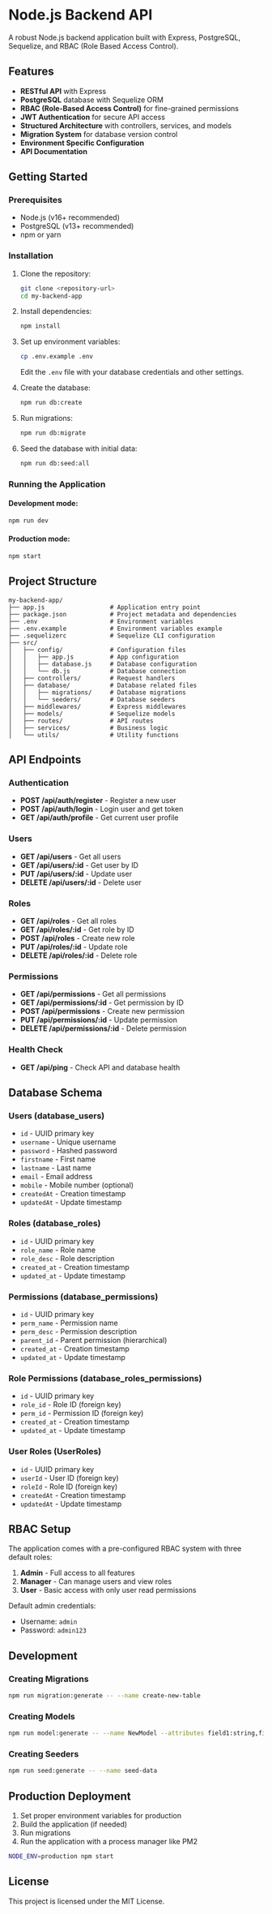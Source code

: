 # Node.js Backend API

A robust Node.js backend application built with Express, PostgreSQL, Sequelize, and RBAC (Role Based Access Control).

## Features

- **RESTful API** with Express
- **PostgreSQL** database with Sequelize ORM
- **RBAC (Role-Based Access Control)** for fine-grained permissions
- **JWT Authentication** for secure API access
- **Structured Architecture** with controllers, services, and models
- **Migration System** for database version control
- **Environment Specific Configuration**
- **API Documentation**

## Getting Started

### Prerequisites

- Node.js (v16+ recommended)
- PostgreSQL (v13+ recommended)
- npm or yarn

### Installation

1. Clone the repository:
   ```bash
   git clone <repository-url>
   cd my-backend-app
   ```

2. Install dependencies:
   ```bash
   npm install
   ```

3. Set up environment variables:
   ```bash
   cp .env.example .env
   ```
   Edit the `.env` file with your database credentials and other settings.

4. Create the database:
   ```bash
   npm run db:create
   ```

5. Run migrations:
   ```bash
   npm run db:migrate
   ```

6. Seed the database with initial data:
   ```bash
   npm run db:seed:all
   ```

### Running the Application

#### Development mode:
```bash
npm run dev
```

#### Production mode:
```bash
npm start
```

## Project Structure

```
my-backend-app/
├── app.js                  # Application entry point
├── package.json            # Project metadata and dependencies
├── .env                    # Environment variables
├── .env.example            # Environment variables example
├── .sequelizerc            # Sequelize CLI configuration
├── src/
│   ├── config/             # Configuration files
│   │   ├── app.js          # App configuration
│   │   ├── database.js     # Database configuration
│   │   └── db.js           # Database connection
│   ├── controllers/        # Request handlers
│   ├── database/           # Database related files
│   │   ├── migrations/     # Database migrations
│   │   └── seeders/        # Database seeders
│   ├── middlewares/        # Express middlewares
│   ├── models/             # Sequelize models
│   ├── routes/             # API routes
│   ├── services/           # Business logic
│   └── utils/              # Utility functions
```

## API Endpoints

### Authentication

- **POST /api/auth/register** - Register a new user
- **POST /api/auth/login** - Login user and get token
- **GET /api/auth/profile** - Get current user profile

### Users

- **GET /api/users** - Get all users
- **GET /api/users/:id** - Get user by ID
- **PUT /api/users/:id** - Update user
- **DELETE /api/users/:id** - Delete user

### Roles

- **GET /api/roles** - Get all roles
- **GET /api/roles/:id** - Get role by ID
- **POST /api/roles** - Create new role
- **PUT /api/roles/:id** - Update role
- **DELETE /api/roles/:id** - Delete role

### Permissions

- **GET /api/permissions** - Get all permissions
- **GET /api/permissions/:id** - Get permission by ID
- **POST /api/permissions** - Create new permission
- **PUT /api/permissions/:id** - Update permission
- **DELETE /api/permissions/:id** - Delete permission

### Health Check

- **GET /api/ping** - Check API and database health

## Database Schema

### Users (database_users)
- `id` - UUID primary key
- `username` - Unique username
- `password` - Hashed password
- `firstname` - First name
- `lastname` - Last name
- `email` - Email address
- `mobile` - Mobile number (optional)
- `createdAt` - Creation timestamp
- `updatedAt` - Update timestamp

### Roles (database_roles)
- `id` - UUID primary key
- `role_name` - Role name
- `role_desc` - Role description
- `created_at` - Creation timestamp
- `updated_at` - Update timestamp

### Permissions (database_permissions)
- `id` - UUID primary key
- `perm_name` - Permission name
- `perm_desc` - Permission description
- `parent_id` - Parent permission (hierarchical)
- `created_at` - Creation timestamp
- `updated_at` - Update timestamp

### Role Permissions (database_roles_permissions)
- `id` - UUID primary key
- `role_id` - Role ID (foreign key)
- `perm_id` - Permission ID (foreign key)
- `created_at` - Creation timestamp
- `updated_at` - Update timestamp

### User Roles (UserRoles)
- `id` - UUID primary key
- `userId` - User ID (foreign key)
- `roleId` - Role ID (foreign key)
- `createdAt` - Creation timestamp
- `updatedAt` - Update timestamp

## RBAC Setup

The application comes with a pre-configured RBAC system with three default roles:

1. **Admin** - Full access to all features
2. **Manager** - Can manage users and view roles
3. **User** - Basic access with only user read permissions

Default admin credentials:
- Username: `admin`
- Password: `admin123`

## Development

### Creating Migrations

```bash
npm run migration:generate -- --name create-new-table
```

### Creating Models

```bash
npm run model:generate -- --name NewModel --attributes field1:string,field2:integer
```

### Creating Seeders

```bash
npm run seed:generate -- --name seed-data
```

## Production Deployment

1. Set proper environment variables for production
2. Build the application (if needed)
3. Run migrations
4. Run the application with a process manager like PM2

```bash
NODE_ENV=production npm start
```

## License

This project is licensed under the MIT License.
